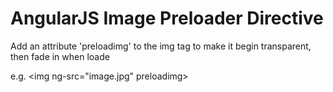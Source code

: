 # AngularJS Image Preloader Directive

Add an attribute 'preloadimg' to the img tag to make it begin transparent, then fade in when loade

e.g. &lt;img ng-src="image.jpg" preloadimg&gt;
